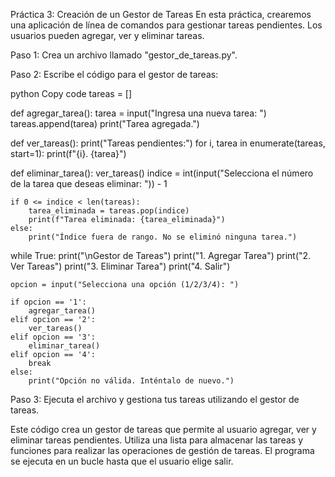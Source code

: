 Práctica 3: Creación de un Gestor de Tareas
En esta práctica, crearemos una aplicación de línea de comandos para gestionar tareas pendientes. Los usuarios pueden agregar, ver y eliminar tareas.

Paso 1: Crea un archivo llamado "gestor_de_tareas.py".

Paso 2: Escribe el código para el gestor de tareas:

python
Copy code
tareas = []

def agregar_tarea():
    tarea = input("Ingresa una nueva tarea: ")
    tareas.append(tarea)
    print("Tarea agregada.")

def ver_tareas():
    print("Tareas pendientes:")
    for i, tarea in enumerate(tareas, start=1):
        print(f"{i}. {tarea}")

def eliminar_tarea():
    ver_tareas()
    indice = int(input("Selecciona el número de la tarea que deseas eliminar: ")) - 1

    if 0 <= indice < len(tareas):
        tarea_eliminada = tareas.pop(indice)
        print(f"Tarea eliminada: {tarea_eliminada}")
    else:
        print("Índice fuera de rango. No se eliminó ninguna tarea.")

while True:
    print("\nGestor de Tareas")
    print("1. Agregar Tarea")
    print("2. Ver Tareas")
    print("3. Eliminar Tarea")
    print("4. Salir")

    opcion = input("Selecciona una opción (1/2/3/4): ")

    if opcion == '1':
        agregar_tarea()
    elif opcion == '2':
        ver_tareas()
    elif opcion == '3':
        eliminar_tarea()
    elif opcion == '4':
        break
    else:
        print("Opción no válida. Inténtalo de nuevo.")
Paso 3: Ejecuta el archivo y gestiona tus tareas utilizando el gestor de tareas.

Este código crea un gestor de tareas que permite al usuario agregar, ver y eliminar tareas pendientes. Utiliza una lista para almacenar las tareas y funciones para realizar las operaciones de gestión de tareas. El programa se ejecuta en un bucle hasta que el usuario elige salir.